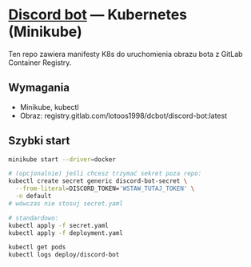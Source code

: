 # [Discord bot](https://github.com/lotoos0/MusicDiscordBot) — Kubernetes (Minikube)

Ten repo zawiera manifesty K8s do uruchomienia obrazu bota z GitLab Container Registry.

## Wymagania
- Minikube, kubectl
- Obraz: registry.gitlab.com/lotoos1998/dcbot/discord-bot:latest

## Szybki start
```bash
minikube start --driver=docker

# (opcjonalnie) jeśli chcesz trzymać sekret poza repo:
kubectl create secret generic discord-bot-secret \
  --from-literal=DISCORD_TOKEN='WSTAW_TUTAJ_TOKEN' \
  -n default
# wówczas nie stosuj secret.yaml

# standardowo:
kubectl apply -f secret.yaml
kubectl apply -f deployment.yaml

kubectl get pods
kubectl logs deploy/discord-bot

